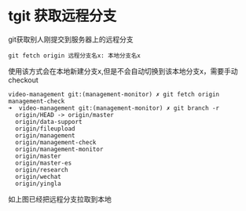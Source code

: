 # tgit 获取远程分支

git获取别人刚提交到服务器上的远程分支

```
git fetch origin 远程分支名x: 本地分支名x
```

使用该方式会在本地新建分支x,但是不会自动切换到该本地分支x，需要手动checkout

```
video-management git:(management-monitor) ✗ git fetch origin management-check
➜  video-management git:(management-monitor) ✗ git branch -r
  origin/HEAD -> origin/master
  origin/data-support
  origin/fileupload
  origin/management
  origin/management-check
  origin/management-monitor
  origin/master
  origin/master-es
  origin/research
  origin/wechat
  origin/yingla
```

如上图已经把远程分支拉取到本地

